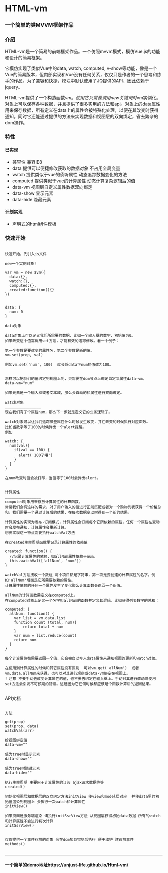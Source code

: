 HTML-vm
======

### 一个简单的类MVVM框架作品

### 介绍
HTML-vm是一个简易的前端框架作品。一个仿照mvvm模式，模仿Vue.js的功能和设计的简易框架。

它模仿实现了类似Vue中的data, watch, computed, v-show等功能，像是一个Vue的简易版本，但内部实现和Vue没有任何关系，仅仅只是作者的一个思考和练手的作品。为了兼容和快捷，模块中默认使用了JQ提供的API，因此依赖于jquery。

HTML-vm提供了一个构造函数$vm。使用它只需要调用new关键词对$vm实例化。对象上可以保存各种数据，并且提供了很多实用的方法和api。对象上的data属性用来保存数据，所有定义在data上的属性会被特殊化处理，以便在其改变时获得通知。同时它还能通过提供的方法来实现数据和视图层的双向绑定，省去繁杂的dom操作。

### 特性

#### 已实现

* 兼容性 兼容IE8
* data  提供可以便捷修改获取的数据对象 不占用全局变量
* watch 提供类似于vue的侦听属性  动态追踪数据变化的方法
* computed 提供类似于vue的计算属性  动态计算复杂逻辑后的值
* data-vm 视图层自定义属性数据双向绑定
* data-show 显示元素
* data-hide 隐藏元素

#### 计划实现

* 声明式的html组件模板

### 快速开始

<pre><code>
快速开始，先引入js文件

new一个实例对象！

var vm = new $vm({
  data:{},
  watch:{},
  computed:{},
  created:function(){}
})


data: {
  num: 0
}

data对象

data对象上可以定义我们所需要的数据，比如一个输入框的数字，初始值为0。
如果改变这个值需调用set方法，才能有效的追踪修改。看一个例子：

第一个参数是要改变的属性名，第二个参数是新的值。
vm.set(prop, val)

例如vm.set('num', 100)  就会将data下num的值改为100。


怎样可以把我们的值绑定到视图上呢，只需要在dom节点上绑定自定义属性data-vm。
data-vm="num"

如果元素是一个输入框或者文本域，那么会自动的和属性进行双向绑定。

watch对象
________________
现在我们有了个属性num，那么下一步就是定义它的业务逻辑了。

watch对象可以让我们追踪那些属性什么时候发生改变，并在改变的时候执行对应函数。
比如当数字等于100的时候弹出一个alert提醒。
例如

watch: {
  num(val){
    if(val == 100) {
      alert('100了哦')
    }
  }
}

在num改变时值会被打印，当值等于100时会弹出alert。


计算属性
________________
computed对象用来存放计算属性的计算函数。
常常我们会有这样的需求，对于用户输入的值进行正则匹配或者对一个购物列表获得一个价格总和。我们需要一个通过计算后的结果，在每次数据变动时得到一个新的结果。

计算属性的实现为发布-订阅模式，计算属性会订阅每个它所依赖的属性，任何一个属性在变动时会发布通知，计算属性会重新计算。
想要实现这一特点需要执行watchVal方法

在created生命周期函数里记录计算属性的依赖值

created: function() {
  //记录计算属性的依赖，如allNum属性依赖于num。
  this.watchVal(['allNum', 'num'])
}

watchVal方法接收一个数组 每个项目都是字符串，第一项是要创建的计算属性的名字。例如'allNum'后面是它所需要依赖的属性。
计算属性依赖的任何一个属性发生了变化那么计算函数会返回一个新值。

allNum的计算函数需定义在computed上。
在computed对象上定义一个名字叫allNum的函数并定义其逻辑。比如获得列表数字的总和：

computed: {
  allNum: function() {
    var list = vm.data.list
    function count (total, num){
        return total + num
    }
    var num = list.reduce(count)
    return num
  }
}

每个计算属性都需要返回一个值，它会被自动写入data属性来通知视图的更新和watch对象。

在使用到计算属性的时候和其它属性没有区别  可以vm.get('allNum')  或者vm.data.allNum来获得。也可以对其进行观察或data-vm绑定在视图上。
！注意 不要手动去改变计算属性的值，也不要去绑定在输入框上。手动对其进行改动或使用set方法会引发不可预期的错误。这是因为它任何时候都应该是个函数计算后的返回结果。

</code></pre>




API文档

<pre><code>
方法

get(prop)
set(prop, data)
watchVal(arr)

给视图绑定值
data-vm=""

值为true时显示元素
data-show=""

值为true时隐藏元素
data-hide=""

执行生命周期 主要用于计算属性的订阅 ajax请求数据等等
created()

初始化视图层和数据层的双向绑定方法initView 使view和model层对应  并使data里的初始值渲染到视图上 会执行一次watch和计算属性
initView() 

如果页面是服务端渲染 请执行initSsrView方法 从视图层获得初始data数据 所有的watch和计算属性不会进行初次计算
initSsrView()


仅仅提供一个事件存放的对象 会在dom加载完毕后执行 便于维护 建议放事件
methods()

</code></pre>


---
#### 一个简单的demo地址https://unjust-life.github.io/Html-vm/
